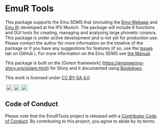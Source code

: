 # EmuR Tools

This package supports the Emu SDMS that (including the [Emu-Webapp](https://github.com/IPS-LMU/EMU-webApp/) and [Emu R](https://github.com/IPS-LMU/emuR/)) developed at the IPS Munich. The package will include R functions and GUI tools for creating, managing and analysing large phonetic corpora. This package is under active development and is not yet for production use. Please contact the author for more information on the timeline of the package or if you have any suggestions for features (if so, use the [Issues](https://github.com/Hywel-Stoakes/EmuRTools/issues) tab on GitHub ). For more information on the Emu SDMS see [the Manual](https://ips-lmu.github.io/The-EMU-SDMS-Manual/).

This package is built on the [Golem framework] (<https://engineering-shiny.org/golem.html>) for Shiny and it documented using [Bookdown](https://bookdown.org).

<p xmlns:dct="http://purl.org/dc/terms/" xmlns:cc="http://creativecommons.org/ns#" class="license-text">This work   is licensed under <a rel="license" href="https://creativecommons.org/licenses/by-sa/4.0">CC BY-SA 4.0</p>

<p><img style="height:22px!important;margin-left:3px;vertical-align:text-bottom;" src="https://mirrors.creativecommons.org/presskit/icons/cc.svg?ref=chooser-v1" /><img style="height:22px!important;margin-left:3px;vertical-align:text-bottom;" src="https://mirrors.creativecommons.org/presskit/icons/by.svg?ref=chooser-v1" /><img style="height:22px!important;margin-left:3px;vertical-align:text-bottom;" src="https://mirrors.creativecommons.org/presskit/icons/sa.svg?ref=chooser-v1" /></a></p>

## Code of Conduct

Please note that the EmuRTools project is released with a [Contributor Code of Conduct](https://contributor-covenant.org/version/2/0/CODE_OF_CONDUCT.html). By contributing to this project, you agree to abide by its terms.

